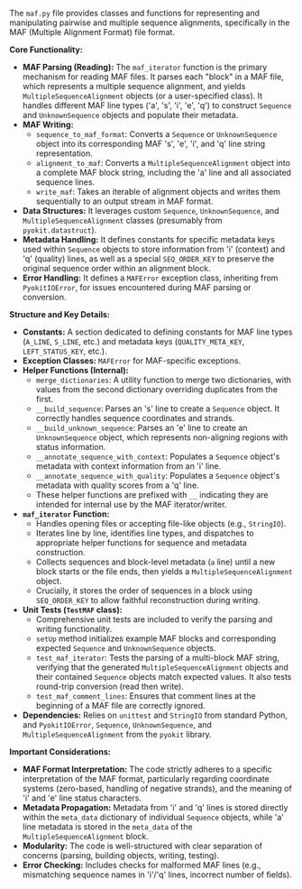 The `maf.py` file provides classes and functions for representing and manipulating pairwise and multiple sequence alignments, specifically in the MAF (Multiple Alignment Format) file format.

**Core Functionality:**

*   **MAF Parsing (Reading):** The `maf_iterator` function is the primary mechanism for reading MAF files. It parses each "block" in a MAF file, which represents a multiple sequence alignment, and yields `MultipleSequenceAlignment` objects (or a user-specified class). It handles different MAF line types ('a', 's', 'i', 'e', 'q') to construct `Sequence` and `UnknownSequence` objects and populate their metadata.
*   **MAF Writing:**
    *   `sequence_to_maf_format`: Converts a `Sequence` or `UnknownSequence` object into its corresponding MAF 's', 'e', 'i', and 'q' line string representation.
    *   `alignment_to_maf`: Converts a `MultipleSequenceAlignment` object into a complete MAF block string, including the 'a' line and all associated sequence lines.
    *   `write_maf`: Takes an iterable of alignment objects and writes them sequentially to an output stream in MAF format.
*   **Data Structures:** It leverages custom `Sequence`, `UnknownSequence`, and `MultipleSequenceAlignment` classes (presumably from `pyokit.datastruct`).
*   **Metadata Handling:** It defines constants for specific metadata keys used within `Sequence` objects to store information from 'i' (context) and 'q' (quality) lines, as well as a special `SEQ_ORDER_KEY` to preserve the original sequence order within an alignment block.
*   **Error Handling:** It defines a `MAFError` exception class, inheriting from `PyokitIOError`, for issues encountered during MAF parsing or conversion.

**Structure and Key Details:**

*   **Constants:** A section dedicated to defining constants for MAF line types (`A_LINE`, `S_LINE`, etc.) and metadata keys (`QUALITY_META_KEY`, `LEFT_STATUS_KEY`, etc.).
*   **Exception Classes:** `MAFError` for MAF-specific exceptions.
*   **Helper Functions (Internal):**
    *   `merge_dictionaries`: A utility function to merge two dictionaries, with values from the second dictionary overriding duplicates from the first.
    *   `__build_sequence`: Parses an 's' line to create a `Sequence` object. It correctly handles sequence coordinates and strands.
    *   `__build_unknown_sequence`: Parses an 'e' line to create an `UnknownSequence` object, which represents non-aligning regions with status information.
    *   `__annotate_sequence_with_context`: Populates a `Sequence` object's metadata with context information from an 'i' line.
    *   `__annotate_sequence_with_quality`: Populates a `Sequence` object's metadata with quality scores from a 'q' line.
    *   These helper functions are prefixed with `__` indicating they are intended for internal use by the MAF iterator/writer.
*   **`maf_iterator` Function:**
    *   Handles opening files or accepting file-like objects (e.g., `StringIO`).
    *   Iterates line by line, identifies line types, and dispatches to appropriate helper functions for sequence and metadata construction.
    *   Collects sequences and block-level metadata (`a` line) until a new block starts or the file ends, then yields a `MultipleSequenceAlignment` object.
    *   Crucially, it stores the order of sequences in a block using `SEQ_ORDER_KEY` to allow faithful reconstruction during writing.
*   **Unit Tests (`TestMAF` class):**
    *   Comprehensive unit tests are included to verify the parsing and writing functionality.
    *   `setUp` method initializes example MAF blocks and corresponding expected `Sequence` and `UnknownSequence` objects.
    *   `test_maf_iterator`: Tests the parsing of a multi-block MAF string, verifying that the generated `MultipleSequenceAlignment` objects and their contained `Sequence` objects match expected values. It also tests round-trip conversion (read then write).
    *   `test_maf_comment_lines`: Ensures that comment lines at the beginning of a MAF file are correctly ignored.
*   **Dependencies:** Relies on `unittest` and `StringIO` from standard Python, and `PyokitIOError`, `Sequence`, `UnknownSequence`, and `MultipleSequenceAlignment` from the `pyokit` library.

**Important Considerations:**

*   **MAF Format Interpretation:** The code strictly adheres to a specific interpretation of the MAF format, particularly regarding coordinate systems (zero-based, handling of negative strands), and the meaning of 'i' and 'e' line status characters.
*   **Metadata Propagation:** Metadata from 'i' and 'q' lines is stored directly within the `meta_data` dictionary of individual `Sequence` objects, while 'a' line metadata is stored in the `meta_data` of the `MultipleSequenceAlignment` block.
*   **Modularity:** The code is well-structured with clear separation of concerns (parsing, building objects, writing, testing).
*   **Error Checking:** Includes checks for malformed MAF lines (e.g., mismatching sequence names in 'i'/'q' lines, incorrect number of fields).